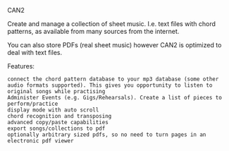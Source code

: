 CAN2

Create and manage a collection of sheet music. I.e. text files with chord patterns, as available from many sources from the internet.

You can also store PDFs (real sheet music) however CAN2 is optimized to deal with text files.

Features:

    connect the chord pattern database to your mp3 database (some other audio formats supported). This gives you opportunity to listen to original songs while practising
    Administer Events (e.g. Gigs/Rehearsals). Create a list of pieces to perform/practice
    display mode with auto scroll
    chord recognition and transposing
    advanced copy/paste capabilities
    export songs/collections to pdf
    optionally arbitrary sized pdfs, so no need to turn pages in an electronic pdf viewer
